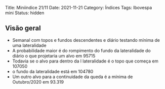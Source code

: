 Title: Miniíndice 21/11
Date: 2021-11-21
Category: Índices
Tags: Ibovespa mini
Status: hidden

## Visão geral
* Semanal com topos e fundos descendentes e diário testando mínima de uma lateralidade
* A probabilidade maior é do rompimento do fundo da lateralidade do diário o que projetaria um alvo em 95715
* Todavia se o alvo para dentro da l lateralidade é o topo que começa em  107050
* o fundo da lateralidade está em 104780 
* Um outro alvo para a continuidade da queda é a mínima de Outubro/2020 em 93.319


